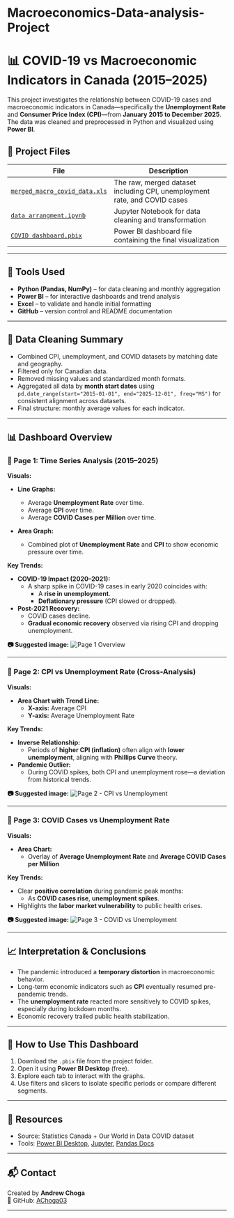 # Macroeconomics-Data-analysis-Project
# 📊 COVID-19 vs Macroeconomic Indicators in Canada (2015–2025)

This project investigates the relationship between COVID-19 cases and macroeconomic indicators in Canada—specifically the **Unemployment Rate** and **Consumer Price Index (CPI)**—from **January 2015 to December 2025**. The data was cleaned and preprocessed in Python and visualized using **Power BI**.

## 📁 Project Files

| File | Description |
|------|-------------|
| [`merged_macro_covid_data.xls`](./Final_macro_covid_data_corrected.xls) | The raw, merged dataset including CPI, unemployment rate, and COVID cases |
| [`data arrangment.ipynb`](./data%20arrangment%20(2).ipynb) | Jupyter Notebook for data cleaning and transformation |
| [`COVID dashboard.pbix`](./COVID%20dashboard.pbix) | Power BI dashboard file containing the final visualization |

---

## 🔧 Tools Used

- **Python (Pandas, NumPy)** – for data cleaning and monthly aggregation
- **Power BI** – for interactive dashboards and trend analysis
- **Excel** – to validate and handle initial formatting
- **GitHub** – version control and README documentation

---

## 🧼 Data Cleaning Summary

- Combined CPI, unemployment, and COVID datasets by matching date and geography.
- Filtered only for Canadian data.
- Removed missing values and standardized month formats.
- Aggregated all data by **month start dates** using `pd.date_range(start="2015-01-01", end="2025-12-01", freq="MS")` for consistent alignment across datasets.
- Final structure: monthly average values for each indicator.

---

## 📊 Dashboard Overview

### 🔹 Page 1: Time Series Analysis (2015–2025)

**Visuals:**

- **Line Graphs:**
  - Average **Unemployment Rate** over time.
  - Average **CPI** over time.
  - Average **COVID Cases per Million** over time.

- **Area Graph:**
  - Combined plot of **Unemployment Rate** and **CPI** to show economic pressure over time.

**Key Trends:**

- **COVID-19 Impact (2020–2021):**
  - A sharp spike in COVID-19 cases in early 2020 coincides with:
    - A **rise in unemployment**.
    - **Deflationary pressure** (CPI slowed or dropped).
- **Post-2021 Recovery:**
  - COVID cases decline.
  - **Gradual economic recovery** observed via rising CPI and dropping unemployment.

**📷 Suggested image:**
![Page 1 Overview](./images/page1_overview.png)

---

### 🔹 Page 2: CPI vs Unemployment Rate (Cross-Analysis)

**Visuals:**

- **Area Chart with Trend Line:**
  - **X-axis:** Average CPI
  - **Y-axis:** Average Unemployment Rate

**Key Trends:**

- **Inverse Relationship:**
  - Periods of **higher CPI (inflation)** often align with **lower unemployment**, aligning with **Phillips Curve** theory.
- **Pandemic Outlier:**
  - During COVID spikes, both CPI and unemployment rose—a deviation from historical trends.

**📷 Suggested image:**
![Page 2 - CPI vs Unemployment](./images/page2_cpi_vs_unemployment.png)

---

### 🔹 Page 3: COVID Cases vs Unemployment Rate

**Visuals:**

- **Area Chart:**
  - Overlay of **Average Unemployment Rate** and **Average COVID Cases per Million**

**Key Trends:**

- Clear **positive correlation** during pandemic peak months:
  - As **COVID cases rise**, **unemployment spikes**.
- Highlights the **labor market vulnerability** to public health crises.

**📷 Suggested image:**
![Page 3 - COVID vs Unemployment](./images/page3_covid_vs_unemployment.png)

---

## 📈 Interpretation & Conclusions

- The pandemic introduced a **temporary distortion** in macroeconomic behavior.
- Long-term economic indicators such as **CPI** eventually resumed pre-pandemic trends.
- The **unemployment rate** reacted more sensitively to COVID spikes, especially during lockdown months.
- Economic recovery trailed public health stabilization.

---

## 🚀 How to Use This Dashboard

1. Download the `.pbix` file from the project folder.
2. Open it using **Power BI Desktop** (free).
3. Explore each tab to interact with the graphs.
4. Use filters and slicers to isolate specific periods or compare different segments.

---

## 📎 Resources

- Source: Statistics Canada + Our World in Data COVID dataset
- Tools: [Power BI Desktop](https://powerbi.microsoft.com/), [Jupyter](https://jupyter.org/), [Pandas Docs](https://pandas.pydata.org/docs/)

---

## 📬 Contact

Created by **Andrew Choga**  
🔗 GitHub: [AChoga03](https://github.com/AChoga03)

---


